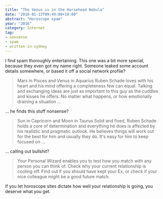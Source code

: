 ```yaml
---
title: "The Venus is in the Horsehead Nebula"
date: "2016-01-13T09:49:00+10:00"
abstract: "Horoscope spam"
year: "2016"
category: Internet
tag:
- nonsense
- spam
- written-in-sydney
---
```

I find spam thoroughly entertaining. This one was a bit more special, because they even got my name right. Someone leaked some account details somewhere, or based it off a social network profile?

> Mars in Pisces and Venus in Aquarius
> Ruben Schade loves with his heart and his mind offering a completeness few can equal. Talking and exchanging ideas are just as important to this guy as the cuddles and kisses he offers. No matter what happens, or how emotionally draining a situation ... 

... he finds this stuff nonsense?

> Sun in Capricorn and Moon in Taurus
> Solid and fixed, Ruben Schade holds a core of determination and everything he does is affected by his realistic and pragmatic outlook. He believes things will work out for the best for him and usually they do. It's easy for him to keep focused on ... 

... calling out bullshit?

> Your Personal Wizard enables you to test how you match with any person you can think of. Check why your current relationship is cooling off. Find out if you should have kept your Ex, or check if your nice colleague might be a good future match.

If you let horoscope sites dictate how well your relationship is going, you deserve what you get.

